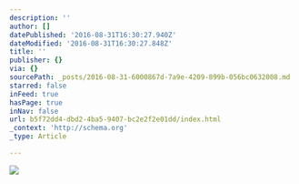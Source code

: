```yaml
---
description: ''
author: []
datePublished: '2016-08-31T16:30:27.940Z'
dateModified: '2016-08-31T16:30:27.848Z'
title: ''
publisher: {}
via: {}
sourcePath: _posts/2016-08-31-6000867d-7a9e-4209-899b-056bc0632008.md
starred: false
inFeed: true
hasPage: true
inNav: false
url: b5f72dd4-dbd2-4ba5-9407-bc2e2f2e01dd/index.html
_context: 'http://schema.org'
_type: Article

---
```

![](https://the-grid-user-content.s3-us-west-2.amazonaws.com/70ca6618-173c-4307-922a-4db18b010c76.jpg)